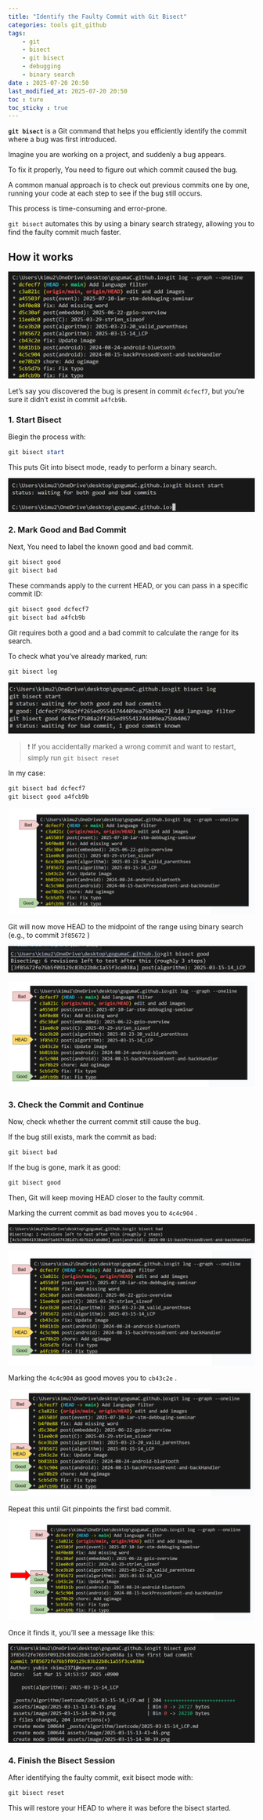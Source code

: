 ```yaml
---
title: "Identify the Faulty Commit with Git Bisect"
categories: tools git_github
tags:
    - git
    - bisect
    - git bisect
    - debugging
    - binary search
date : 2025-07-20 20:50
last_modified_at: 2025-07-20 20:50
toc : ture
toc_sticky : true
---
```


**`git bisect`** is a Git command that helps you efficiently identify the commit where a bug was first introduced.

Imagine you are working on a project, and suddenly a bug appears.

To fix it properly, You need to figure out which commit caused the bug.

A common manual approach is to check out previous commits one by one, running your code at each step to see if the bug still occurs.

This process is time-consuming and error-prone.

`git bisect`  automates this by using a binary search strategy, allowing you to find the faulty commit much faster.

## How it works

![](/assets/image/2025-07-20-22-39-15.png)

Let’s say you discovered the bug is present in commit `dcfecf7`, but you’re sure it didn’t exist in commit `a4fcb9b`.

### 1. Start Bisect

Biegin the process with:

```powershell
git bisect start
```

This puts Git into bisect mode, ready to perform a binary search.

![](/assets/image/2025-07-20-22-39-38.png)

### 2. Mark Good and Bad Commit

Next, You need to label the known good and bad commit.

```powershell
git bisect good
git bisect bad
```

These commands apply to the current HEAD, or you can pass in a specific commit ID:

```powershell
git bisect good dcfecf7
git bisect bad a4fcb9b
```

Git requires both a good and a bad commit to calculate the range for its search.

To check what you’ve already marked, run:

```powershell
git bisect log
```

![](/assets/image/2025-07-20-22-39-59.png)


> ❗ If you accidentally marked a wrong commit and want to restart, simply run  `git bisect reset`



In my case:

```powershell
git bisect bad dcfecf7
git bisect good a4fcb9b
```

![](/assets/image/2025-07-20-22-40-11.png)

Git will now move HEAD to the midpoint of the range using binary search (e.g., to commit `3f85672` )

![](/assets/image/2025-07-20-22-40-24.png)

![](/assets/image/2025-07-20-22-40-32.png)

### 3. Check the Commit and Continue

Now, check whether the current commit still cause the bug.

If the bug still exists, mark the commit as bad:

```powershell
git bisect bad
```

If the bug is gone, mark it as good:

```powershell
git bisect good
```

Then, Git will keep moving HEAD closer to the faulty commit.

Marking the current commit as bad moves you to `4c4c904` .

![](/assets/image/2025-07-20-22-40-47.png)

![](/assets/image/2025-07-20-22-40-54.png)

Marking the `4c4c904` as good moves you to `cb43c2e` .

![](/assets/image/2025-07-20-22-41-01.png)

Repeat this until Git pinpoints the first bad commit.

![](/assets/image/2025-07-20-22-41-08.png)

Once it finds it,  you’ll see a message like this:

![](/assets/image/2025-07-20-22-41-20.png)

### 4. Finish the Bisect Session

After identifying the faulty commit, exit bisect mode with:

```powershell
git bisect reset
```

This will restore your HEAD to where it was before the bisect started.